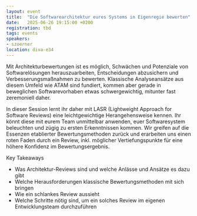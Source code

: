 ```yaml
---
layout: event
title:  "Die Softwarearchitektur eures Systems in Eigenregie bewerten"
date:   2025-06-26 19:15:00 +0200
registration: tbd
tags: events
speakers:
- szoerner
location: diva-e34
---
```


Mit Architekturbewertungen ist es möglich, Schwächen und Potenziale von Softwarelösungen herauszuarbeiten, Entscheidungen abzusichern und Verbesserungsmaßnahmen zu bewerten. Klassische Analyseansätze aus diesem Umfeld wie ATAM sind fundiert, kommen aber gerade in beweglichen Softwarevorhaben etwas schwergewichtig, mitunter fast zeremoniell daher. 

In dieser Session lernt ihr daher mit LASR (Lightweight Approach for Software Reviews) eine leichtgewichtige Herangehensweise kennen. Ihr könnt diese mit eurem Team unmittelbar anwenden, euer Softwaresystem beleuchten und zügig zu ersten Erkenntnissen kommen. Wir greifen auf die Essenzen etablierter Bewertungsmethoden zurück und erarbeiten uns einen roten Faden durch ein Review, inkl. möglicher Vertiefungspunkte für eine höhere Konfidenz im Bewertungsergebnis.

Key Takeaways
* Was Architektur-Reviews sind und welche Anlässe und Ansätze es dazu gibt
* Welche Herausforderungen klassische Bewertungsmethoden mit sich bringen
* Wie ein schlankes Review aussieht
* Welche Schritte nötig sind, um ein solches Review im eigenen Entwicklungsteam durchzuführen

